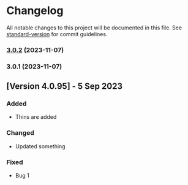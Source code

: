 # Changelog

All notable changes to this project will be documented in this file. See [standard-version](https://github.com/conventional-changelog/standard-version) for commit guidelines.

### [3.0.2](https://github.com/CedCommerce-Integration/Ounce/compare/v3.0.1...v3.0.2) (2023-11-07)

### 3.0.1 (2023-11-07)

## [Version 4.0.95] - 5 Sep 2023

### Added
- Thins are added

### Changed
- Updated something

### Fixed
- Bug 1
